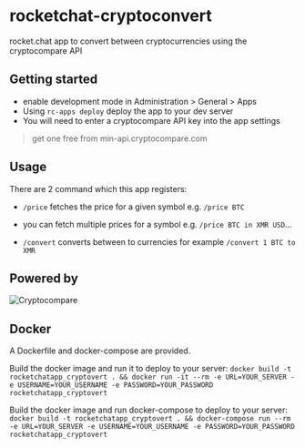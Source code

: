 # rocketchat-cryptoconvert
rocket.chat app to convert between cryptocurrencies using the cryptocompare API

## Getting started

+ enable development mode in Administration > General > Apps
+ Using `rc-apps deploy` deploy the app to your dev server
+ You will need to enter a cryptocompare API key into the app settings  

> get one free from min-api.cryptocompare.com

## Usage

There are 2 command which this app registers:

+ `/price` fetches the price for a given symbol e.g. `/price BTC` 
+ you can fetch multiple prices for a symbol e.g. `/price BTC in XMR USD`...

+ `/convert` converts between to currencies for example `/convert 1 BTC to XMR`



## Powered by 
![Cryptocompare](https://www.cryptocompare.com/media/35264254/72_horizontal_fullcolour_darkblueflashgreen.png "Cryptocompare")


## Docker
A Dockerfile and docker-compose are provided.

Build the docker image and run it to deploy to your server:
`docker build -t rocketchatapp_cryptovert . && docker run -it --rm -e URL=YOUR_SERVER -e USERNAME=YOUR_USERNAME -e PASSWORD=YOUR_PASSWORD rocketchatapp_cryptovert`

Build the docker image and run docker-compose to deploy to your server:
`docker build -t rocketchatapp_cryptovert . && docker-compose run --rm -e URL=YOUR_SERVER -e USERNAME=YOUR_USERNAME -e PASSWORD=YOUR_PASSWORD rocketchatapp_cryptovert`
